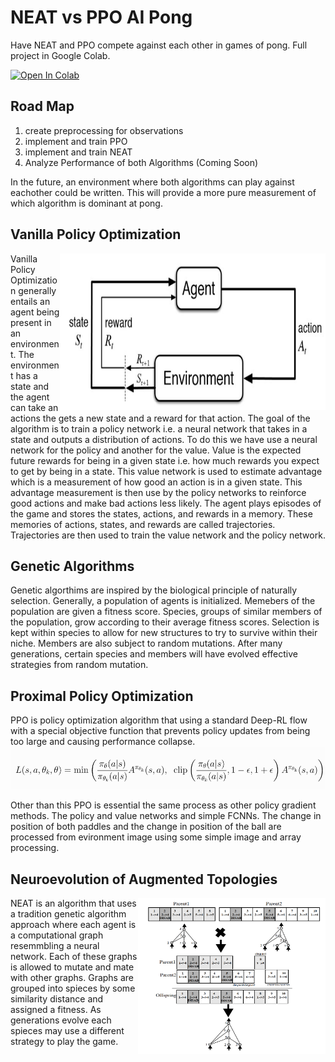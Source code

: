 # NEAT vs PPO AI Pong
Have NEAT and PPO compete against each other in games of pong.
Full project in Google Colab.

[![Open In Colab](https://colab.research.google.com/assets/colab-badge.svg)](https://colab.research.google.com/drive/1ebekw6Vi2lrq2YlDKoFZ7rx95UFKOYpb?usp=sharing)


## Road Map
1. create preprocessing for observations
2. implement and train PPO
3. implement and train NEAT
4. Analyze Performance of both Algorithms (Coming Soon)

In the future, an environment where both algorithms can play against eachother could be written. This will provide a more pure measurement of which algorithm is dominant at pong.

## Vanilla Policy Optimization
<img align="right" width=425 height=250 src="RLagentenv.jpg">
Vanilla Policy Optimization generally entails an agent being present in an environment. The environment has a state and the agent can take an actions the gets a new state and a reward for that action. The goal of the algorithm is to train a policy network i.e. a neural network that takes in a state and outputs a distribution of actions. To do this we have use a neural network for the policy and another for the value. Value is the expected future rewards for being in a given state i.e. how much rewards you expect to get by being in a state. This value network is used to estimate advantage which is a measurement of how good an action is in a given state. This advantage measurement is then use by the policy networks to reinforce good actions and make bad actions less likely. The agent plays episodes of the game and stores the states, actions, and rewards in a memory. These memories of actions, states, and rewards are called trajectories. Trajectories are then used to train the value network and the policy network.

## Genetic Algorithms
Genetic algorthims are inspired by the biological principle of naturally selection. Generally, a population of agents is initialized. Memebers of the population are given a fitness score. Species, groups of similar members of the population, grow according to their average fitness scores. Selection is kept within species to allow for new structures to try to survive within their niche. Members are also subject to random mutations. After many generations, certain species and members will have evolved effective strategies from random mutation.

## Proximal Policy Optimization
PPO is policy optimization algorithm that using a standard Deep-RL flow with a special objective function that prevents policy updates from being too large and causing performance collapse. 
![PPO Objective Function](PPOLoss.png)

Other than this PPO is essential the same process as other policy gradient methods. The policy and value networks and simple FCNNs. The change in position of both paddles and the change in position of the ball are processed from evironment image using some simple image and array processing.

## Neuroevolution of Augmented Topologies 
<img align="right" width=300 height=250 src="NEAT.png"> NEAT is an algorithm that uses a tradition genetic algorithm approach where each agent is a computational graph resemmbling a neural network. Each of these graphs is allowed to mutate and mate with other graphs. Graphs are grouped into spieces by some similarity distance and assigned a fitness. As generations evolve each spieces may use a different strategy to play the game.
